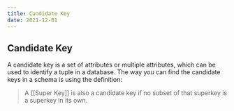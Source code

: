 ```yaml
---
title: Candidate Key
date: 2021-12-01
---
```

## Candidate Key
A candidate key is a set of attributes or multiple attributes, which can be used to identify a tuple in a database. The way you can find the candidate keys in a schema is using the definition:
> A [[Super Key]] is also a candidate key if no subset of that superkey is a superkey in its own.